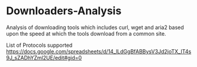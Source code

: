 # Downloaders-Analysis
Analysis of downloading tools which includes curl, wget and aria2 based upon the speed at which the tools download from a common site.

List of Protocols supported 
https://docs.google.com/spreadsheets/d/14_lLdGgBfABBysV3Jd2joTX_IT4s9J_sZADhYZml2UE/edit#gid=0
